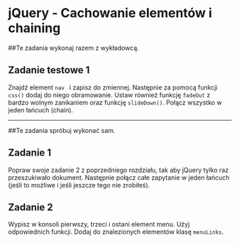# jQuery - Cachowanie elementów i chaining

##Te zadania wykonaj razem z wykładowcą.

## Zadanie testowe 1
Znajdź element ```nav ``` i zapisz do zmiennej. Następnie za pomocą funkcji ```css()``` dodaj do niego obramowanie. Ustaw również funkcję ```fadeOut``` z bardzo wolnym zanikaniem oraz funkcję ```slideDown()```.
Połącz wszystko w jeden łańcuch (chain).

-----------------------------------------------------------------------------------------------------



##Te zadania spróbuj wykonać sam.

## Zadanie 1
Popraw swoje zadanie 2 z poprzedniego rozdziału, tak aby jQuery tylko raz przeszukiwało dokument. Następnie połącz całe zapytanie w jeden łańcuch (jeśli to możliwe i jeśli jeszcze tego nie zrobiłeś).

## Zadanie 2
Wypisz w konsoli pierwszy, trzeci i ostani element menu. Użyj odpowiednich funkcji. Dodaj do znalezionych elementów klasę ```menuLinks```.
